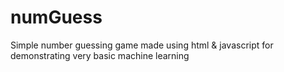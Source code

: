 # numGuess

Simple number guessing game made using html & javascript for demonstrating very basic machine learning
